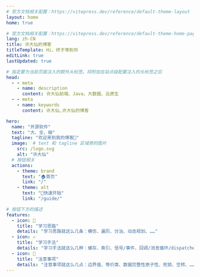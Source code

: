 ```yaml
---
# 官方文档相关配置：https://vitepress.dev/reference/default-theme-layout
layout: home
home: true

# 官方文档相关配置：https://vitepress.dev/reference/default-theme-home-page
lang: zh-CN
title: 许大仙的博客
titleTemplate: Hi，终于等到你
editLink: true
lastUpdated: true

# 指定要为当前页面注入的额外头标签。将附加在站点级配置注入的头标签之后
head:
  - - meta
    - name: description
      content: 许大仙前端、Java、大数据、云原生
  - - meta
    - name: keywords
      content: 许大仙,许大仙的博客

hero:
  name: "开源软件"
  text: "大、全、细"
  tagline: "欢迎来到我的博客🎉"
  image:  # text 和 tagline 区域旁的图片
    src: /logo.svg
    alt: "许大仙"
  # 按钮相关
  actions:
    - theme: brand
      text: "🏠首页"
      link: "/"      
    - theme: alt
      text: "🎉快速开始"
      link: "/guide/"          

# 按钮下方的描述
features:
  - icon: 🧠
    title: "学习思路"
    details: "学习思路就这么几条：模仿、遍历、分治、动态规划、……"
  - icon: ✍️
    title: "学习手法"
    details: "学习手法就这么几种：缓存、索引、信号/事件、回调/消息循环/dispatcher、……"
  - icon: 🚨
    title: "注意事项"
    details: "注意事项就这么几点：边界值、等价类、数据完整性原子性、死锁、空转、……"
---
```

